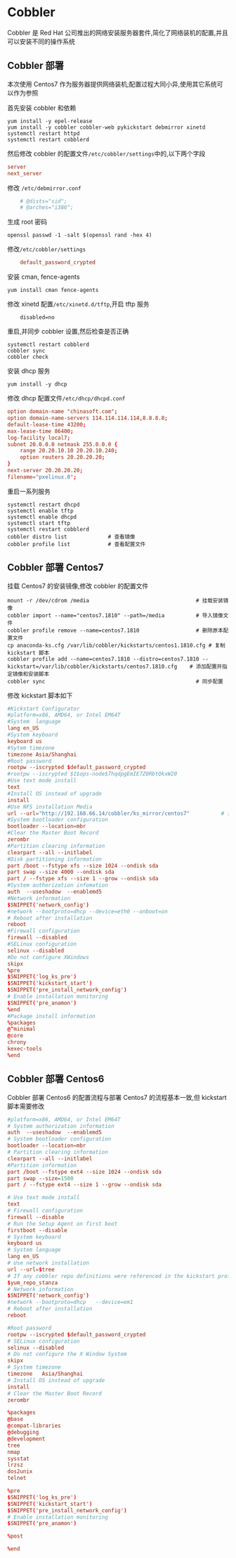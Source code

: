# Cobbler

Cobbler 是 Red Hat 公司推出的网络安装服务器套件,简化了网络装机的配置,并且可以安装不同的操作系统

## Cobbler 部署

本次使用 Centos7 作为服务器提供网络装机;配置过程大同小异,使用其它系统可以作为参照

首先安装 cobbler 和依赖

```shell
yum install -y epel-release
yum install -y cobbler cobbler-web pykickstart debmirror xinetd
systemctl restart httpd
systemctl restart cobblerd
```

然后修改 cobbler 的配置文件`/etc/cobbler/settings`中的,以下两个字段

```conf
server
next_server
```

修改 `/etc/debmirror.conf`

```conf
    # @dists="sid";
    # @arches="i386";
```

生成 root 密码

```shell
openssl passwd -1 -salt $(openssl rand -hex 4)
```

修改`/etc/cobbler/settings`

```conf
    default_password_crypted
```

安装 cman, fence-agents

```shell
yum install cman fence-agents
```

修改 xinetd 配置`/etc/xinetd.d/tftp`,开启 tftp 服务

```shell
    disabled=no
```

重启,并同步 cobbler 设置,然后检查是否正确

```shell
systemctl restart cobblerd
cobbler sync
cobbler check
```

安装 dhcp 服务

```shell
yum install -y dhcp
```

修改 dhcp 配置文件`/etc/dhcp/dhcpd.conf`

```conf
option domain-name "chinasoft.com";
option domain-name-servers 114.114.114.114,8.8.8.8;
default-lease-time 43200;
max-lease-time 86400;
log-facility local7;
subnet 20.0.0.0 netmask 255.0.0.0 {
    range 20.20.10.10 20.20.10.240;
    option routers 20.20.20.20;
}
next-server 20.20.20.20;
filename="pxelinux.0";
```

重启一系列服务

```shell
systemctl restart dhcpd
systemctl enable tftp
systemctl enable dhcpd
systemctl start tftp
systemctl restart cobblerd
cobbler distro list             # 查看镜像
cobbler profile list            # 查看配置文件
```

## Cobbler 部署 Centos7

挂载 Centos7 的安装镜像,修改 cobbler 的配置文件

```shell
mount -r /dev/cdrom /media                                  # 挂载安装镜像
cobbler import --name="centos7.1810" --path=/media          # 导入镜像文件
cobbler profile remove --name=centos7.1810                  # 删除原本配置文件
cp anaconda-ks.cfg /var/lib/cobbler/kickstarts/centos1.1810.cfg # 复制 kickstart 脚本
cobbler profile add --name=centos7.1810 --distro=centos7.1810 --kickstart=/var/lib/cobbler/kickstarts/centos7.1810.cfg    # 添加配置并指定镜像和安装脚本
cobbler sync                                                # 同步配置
```

修改 kickstart 脚本如下

```conf
#Kickstart Configurator
#platform=x86, AMD64, or Intel EM64T
#System  language
lang en_US
#System keyboard
keyboard us
#Sytem timezone
timezone Asia/Shanghai
#Root password
rootpw --iscrypted $default_password_crypted
#rootpw --iscrypted $1$ops-node$7hqdpgEmIE7Z0RbtQkxW20
#Use text mode install
text
#Install OS instead of upgrade
install
#Use NFS installation Media
url --url="http://192.168.66.14/cobbler/ks_mirror/centos7"          # 修改为自己服务器的地址目录
#System bootloader configuration
bootloader --location=mbr
#Clear the Master Boot Record
zerombr
#Partition clearing information
clearpart --all --initlabel 
#Disk partitioning information
part /boot --fstype xfs --size 1024 --ondisk sda
part swap --size 4000 --ondisk sda
part / --fstype xfs --size 1 --grow --ondisk sda
#System authorization infomation
auth  --useshadow  --enablemd5 
#Network information
$SNIPPET('network_config')
#network --bootproto=dhcp --device=eth0 --onboot=on
# Reboot after installation
reboot
#Firewall configuration
firewall --disabled 
#SELinux configuration
selinux --disabled
#Do not configure XWindows
skipx
%pre
$SNIPPET('log_ks_pre')
$SNIPPET('kickstart_start')
$SNIPPET('pre_install_network_config')
# Enable installation monitoring
$SNIPPET('pre_anamon')
%end
#Package install information
%packages
@^minimal
@core
chrony
kexec-tools
%end
```

## Cobbler 部署 Centos6

Cobbler 部署 Centos6 的配置流程与部署 Centos7 的流程基本一致,但 kickstart 脚本需要修改

```conf
#platform=x86, AMD64, or Intel EM64T
# System authorization information
auth  --useshadow  --enablemd5
# System bootloader configuration
bootloader --location=mbr
# Partition clearing information
clearpart --all --initlabel
#Partition information
part /boot --fstype ext4 --size 1024 --ondisk sda
part swap --size=1500
part / --fstype ext4 --size 1 --grow --ondisk sda

# Use text mode install
text
# Firewall configuration
firewall --disable
# Run the Setup Agent on first boot
firstboot --disable
# System keyboard
keyboard us
# System language
lang en_US
# Use network installation
url --url=$tree
# If any cobbler repo definitions were referenced in the kickstart profile, include them here.
$yum_repo_stanza
# Network information
$SNIPPET('network_config')
#network --bootproto=dhcp   --device=em1
# Reboot after installation
reboot

#Root password
rootpw --iscrypted $default_password_crypted
# SELinux configuration
selinux --disabled
# Do not configure the X Window System
skipx
# System timezone
timezone   Asia/Shanghai
# Install OS instead of upgrade
install
# Clear the Master Boot Record
zerombr

%packages
@base
@compat-libraries
@debugging
@development
tree
nmap
sysstat
lrzsz
dos2unix
telnet

%pre
$SNIPPET('log_ks_pre')
$SNIPPET('kickstart_start')
$SNIPPET('pre_install_network_config')
# Enable installation monitoring
$SNIPPET('pre_anamon')

%post

%end
```
